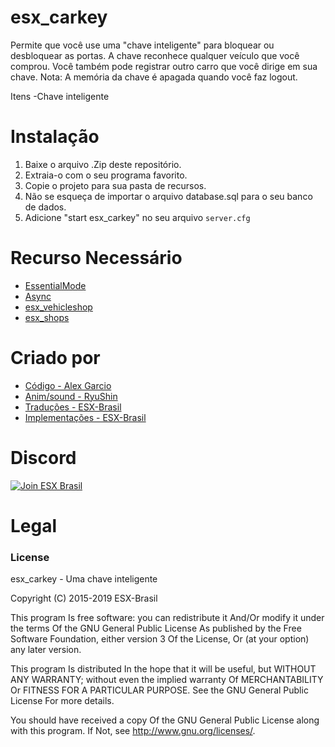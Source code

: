 # esx_carkey

Permite que você use uma "chave inteligente" para bloquear ou desbloquear as portas.
A chave reconhece qualquer veículo que você comprou.
Você também pode registrar outro carro que você dirige em sua chave.
Nota: A memória da chave é apagada quando você faz logout.

Itens
-Chave inteligente

# Instalação
1. Baixe o arquivo .Zip deste repositório.
2. Extraia-o com o seu programa favorito.
3. Copie o projeto para sua pasta de recursos.
4. Não se esqueça de importar o arquivo database.sql para o seu banco de dados.
5. Adicione "start esx_carkey" no seu arquivo `server.cfg`


# Recurso Necessário
- [EssentialMode](https://github.com/ESX-Brasil/essentialmode)
- [Async](https://github.com/ESX-Brasil/async)
- [esx_vehicleshop](https://github.com/ESX-Brasil/esx_vehicleshop)
- [esx_shops](https://github.com/ESX-Brasil/esx_shops)

# Criado por
- [Código         - Alex Garcio](https://github.com/RedAlex)
- [Anim/sound     - RyuShin ](https://github.com/KingRyuShin)
- [Traduções      - ESX-Brasil](https://github.com/ESX-Brasil)
- [Implementações - ESX-Brasil](https://github.com/ESX-Brasil)

# Discord

[![Join ESX Brasil](https://discordapp.com/api/guilds/432980396070666250/embed.png?style=banner2)](https://discord.gg/8zGbh3T)

# Legal
### License
esx_carkey - Uma chave inteligente

Copyright (C) 2015-2019 ESX-Brasil

This program Is free software: you can redistribute it And/Or modify it under the terms Of the GNU General Public License As published by the Free Software Foundation, either version 3 Of the License, Or (at your option) any later version.

This program Is distributed In the hope that it will be useful, but WITHOUT ANY WARRANTY; without even the implied warranty Of MERCHANTABILITY Or FITNESS FOR A PARTICULAR PURPOSE. See the GNU General Public License For more details.

You should have received a copy Of the GNU General Public License along with this program. If Not, see http://www.gnu.org/licenses/.
